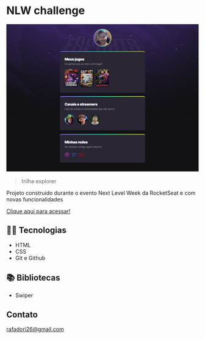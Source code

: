 # NLW challenge

![preview](.github/preview.png)
> trilha explorer

Projeto construido durante o evento Next Level Week da RocketSeat e com novas funcionalidades

[Clique aqui para acessar!](https://rafadori.github.io/nlw-challenge/)

## 👨‍💻 Tecnologias

- HTML
- CSS
- Git e Github

## 📚 Bibliotecas

- Swiper

## Contato

rafadori26@gmail.com